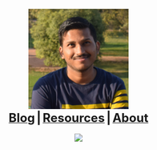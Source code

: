 <link rel="icon" href="https://gs1293.github.io/favicon.ico?v=2"/>

<p align="center">
  <img width="200" height="200" src="gaurav.png"><br>
  <b>
  <a href="https://gs1293.github.io/blog.html"> <font size="+2">Blog</font></a> <font size="+2">|</font>
  <a href="https://gs1293.github.io/resource.html"> <font size="+2">Resources</font></a> <font size="+2">|</font>
  <a href="https://gs1293.github.io/about.html"> <font size="+2">About</font></a>
  <br><br>
  <img src="https://media2.giphy.com/media/xTiTnxpQ3ghPiB2Hp6/giphy.gif">
  </b>
</p>
